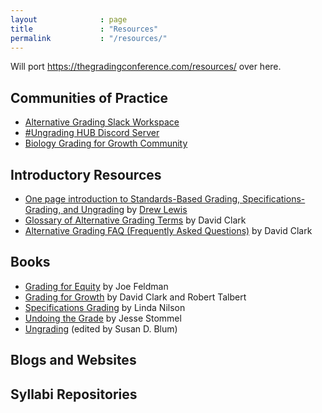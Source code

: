 ```yaml
---
layout              : page
title               : "Resources"
permalink           : "/resources/"
---
```


Will port https://thegradingconference.com/resources/ over here.

## Communities of Practice

- [Alternative Grading Slack Workspace](https://join.slack.com/t/alternativegrading/shared_invite/zt-21m6h9wc0-Y2xrS92vJWZIa~PUf1Jdcg)
- [\#Ungrading HUB Discord Server](https://discord.gg/d2tdMtKQbp)
- [Biology Grading for Growth Community](https://sites.google.com/view/biogradingforgrowth/home)

## Introductory Resources

- [One page introduction to Standards-Based Grading, Specifications-Grading, and Ungrading](https://www.drew-lewis.com/files/alternative-grading-handout.pdf) by [Drew Lewis](https://www.drew-lewis.com)
- [Glossary of Alternative Grading Terms](https://gradingforgrowth.com/p/an-alternative-grading-glossary) by David Clark
- [Alternative Grading FAQ (Frequently Asked Questions)](https://docs.google.com/document/d/1oWBOxRhU3kqizhJcbSYFc-33p_HyftA4FYh4zI6-ZUA/edit?usp=sharing) by David Clark

## Books

- [Grading for Equity](https://us.corwin.com/books/grading-for-equity-2nd-edition-281503) by Joe Feldman
- [Grading for Growth](https://www.routledge.com/Grading-for-Growth-A-Guide-to-Alternative-Grading-Practices-that-Promote/Clark-Talbert/p/book/9781642673814) by David Clark and Robert Talbert
- [Specifications Grading](https://www.routledge.com/Specifications-Grading-Restoring-Rigor-Motivating-Students-and-Saving/Nilson/p/book/9781620362426) by Linda Nilson
- [Undoing the Grade](https://pressbooks.pub/thegrade/) by Jesse Stommel
- [Ungrading](https://wvupressonline.com/ungrading) (edited by Susan D. Blum)

## Blogs and Websites

## Syllabi Repositories